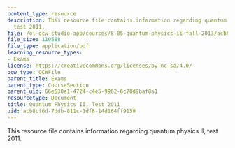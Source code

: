 ```yaml
---
content_type: resource
description: This resource file contains information regarding quantum physics II,
  test 2011.
file: /ol-ocw-studio-app/courses/8-05-quantum-physics-ii-fall-2013/acb8cf6d7ddb811c1df814d164ff9159_MIT8_05F13_test_2011.pdf
file_size: 110588
file_type: application/pdf
learning_resource_types:
- Exams
license: https://creativecommons.org/licenses/by-nc-sa/4.0/
ocw_type: OCWFile
parent_title: Exams
parent_type: CourseSection
parent_uid: 66e538e1-4724-c4e5-9962-6c70d9baf8a1
resourcetype: Document
title: Quantum Physics II, Test 2011
uid: acb8cf6d-7ddb-811c-1df8-14d164ff9159
---
```

This resource file contains information regarding quantum physics II, test 2011.